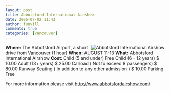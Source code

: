 ```yaml
---
layout: post
title: Abbotsford International Airshow
date: 2006-07-02 11:43
author: funvill
comments: true
categories: [Vancouver]
---
```

<img src="http://blog.abluestar.com/public/uploads/2006/07/ch124.jpg" id="image11" alt="Abbotsford International Airshow" align="right" />
<strong>Where:</strong> The Abbotsford Airport, a short drive from Vancouver (1 hour)
<strong>When:</strong> AUGUST 11-13
<strong>What:</strong> Abbotsford International Airshow
<strong>Cost: </strong>
Child (5 and under) 	Free
Child (6 - 12 years) 	$ 10.00
Adult (13+ years) 	$ 25.00
Carload ( Not to exceed 8 passengers) 	$ 80.00
Runway Seating ( In addition to any other admission ) 	$ 10.00
Parking 	Free

For more information please visit
<a href="http://www.abbotsfordairshow.com/">http://www.abbotsfordairshow.com/</a>
